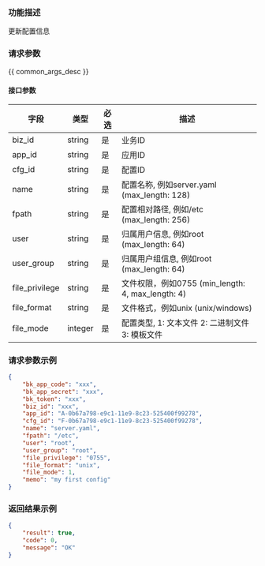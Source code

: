 ### 功能描述

更新配置信息

### 请求参数

{{ common_args_desc }}

#### 接口参数

| 字段           |  类型      | 必选   |  描述      |
|----------------|------------|--------|------------|
| biz_id         |  string    | 是     | 业务ID     |
| app_id         |  string    | 是     | 应用ID     |
| cfg_id         |  string    | 是     | 配置ID     |
| name           |  string    | 是     | 配置名称, 例如server.yaml (max_length: 128) |
| fpath          |  string    | 是     | 配置相对路径, 例如/etc (max_length: 256) |
| user           |  string    | 是     | 归属用户信息, 例如root (max_length: 64) |
| user_group     |  string    | 是     | 归属用户组信息, 例如root (max_length: 64) |
| file_privilege |  string    | 是     | 文件权限，例如0755 (min_length: 4, max_length: 4) |
| file_format    |  string    | 是     | 文件格式，例如unix (unix/windows)|
| file_mode      |  integer   | 是     | 配置类型, 1: 文本文件  2: 二进制文件  3: 模板文件 |

### 请求参数示例

```json
{
    "bk_app_code": "xxx",
    "bk_app_secret": "xxx",
    "bk_token": "xxx",
    "biz_id": "xxx",
    "app_id": "A-0b67a798-e9c1-11e9-8c23-525400f99278",
    "cfg_id": "F-0b67a798-e9c1-11e9-8c23-525400f99278",
    "name": "server.yaml",
    "fpath": "/etc",
    "user": "root",
    "user_group": "root",
    "file_privilege": "0755",
    "file_format": "unix",
    "file_mode": 1,
    "memo": "my first config"
}
```

### 返回结果示例

```json
{
    "result": true,
    "code": 0,
    "message": "OK"
}
```
